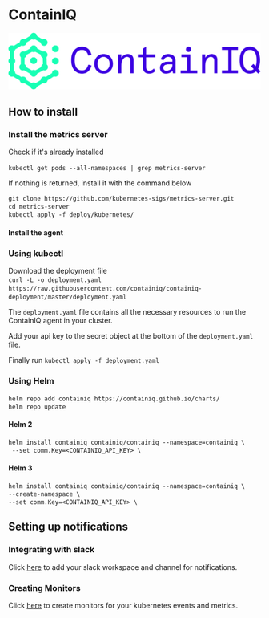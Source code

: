 # ContainIQ

![Alt text](logo.png "Title")


## How to install
### Install the metrics server
Check if it's already installed 

```kubectl get pods --all-namespaces | grep metrics-server```

If nothing is returned, install it with the command below 

```
git clone https://github.com/kubernetes-sigs/metrics-server.git
cd metrics-server
kubectl apply -f deploy/kubernetes/
```
#### Install the agent 

### Using kubectl 
Download the deployment file \
 `curl -L -o deployment.yaml https://raw.githubusercontent.com/containiq/containiq-deployment/master/deployment.yaml`

The `deployment.yaml` file contains all the necessary resources to run 
the ContainIQ agent in your cluster. 

Add your api key to the secret object at the bottom of the `deployment.yaml` file.
  
Finally run `kubectl apply -f deployment.yaml `

### Using Helm 
```
helm repo add containiq https://containiq.github.io/charts/ 
helm repo update
```

#### Helm 2
```
helm install containiq containiq/containiq --namespace=containiq \
 --set comm.Key=<CONTAINIQ_API_KEY> \
 ```

#### Helm 3
 
 ```
helm install containiq containiq/containiq --namespace=containiq \
--create-namespace \
--set comm.Key=<CONTAINIQ_API_KEY> \
```


## Setting up notifications

### Integrating with slack 
Click [here](https://app.containiq.com/profile/integration) to add your slack workspace and channel for notifications. 

### Creating Monitors
Click [here](https://app.containiq.com/profile/monitors) to create monitors for your kubernetes events and metrics. 
 
